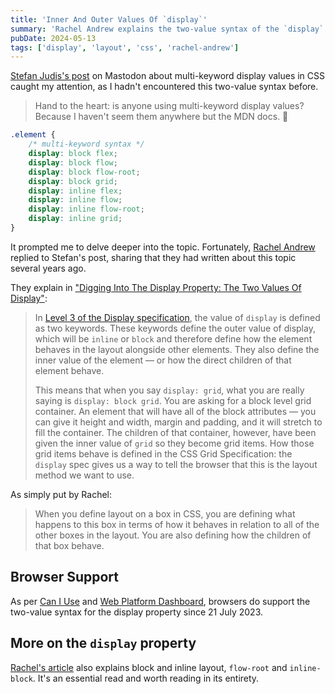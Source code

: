 ```yaml
---
title: 'Inner And Outer Values Of `display`'
summary: 'Rachel Andrew explains the two-value syntax of the `display` property, clarifying how it affects element layout and child behavior in CSS.'
pubDate: 2024-05-13
tags: ['display', 'layout', 'css', 'rachel-andrew']
---
```


[Stefan Judis's post](https://front-end.social/@stefan/112426743422409016) on Mastodon about multi-keyword display values in CSS caught my attention, as I hadn't encountered this two-value syntax before.

> Hand to the heart: is anyone using multi-keyword display values? Because I haven't seem them anywhere but the MDN docs. 🫣

```css
.element {
	/* multi-keyword syntax */
	display: block flex;
	display: block flow;
	display: block flow-root;
	display: block grid;
	display: inline flex;
	display: inline flow;
	display: inline flow-root;
	display: inline grid;
}
```

It prompted me to delve deeper into the topic. Fortunately, [Rachel Andrew](https://rachelandrew.co.uk/) replied to Stefan's post, sharing that they had written about this topic several years ago.

They explain in ["Digging Into The Display Property: The Two Values Of Display"](https://www.smashingmagazine.com/2019/04/display-two-value/):

> In [Level 3 of the Display specification](https://www.w3.org/TR/css-display-3), the value of `display` is defined as two keywords. These keywords define the outer value of display, which will be `inline` or `block` and therefore define how the element behaves in the layout alongside other elements. They also define the inner value of the element — or how the direct children of that element behave.
>
> This means that when you say `display: grid`, what you are really saying is `display: block grid`. You are asking for a block level grid container. An element that will have all of the block attributes — you can give it height and width, margin and padding, and it will stretch to fill the container. The children of that container, however, have been given the inner value of `grid` so they become grid items. How those grid items behave is defined in the CSS Grid Specification: the `display` spec gives us a way to tell the browser that this is the layout method we want to use.

As simply put by Rachel:

> When you define layout on a box in CSS, you are defining what happens to this box in terms of how it behaves in relation to all of the other boxes in the layout. You are also defining how the children of that box behave.

## Browser Support

As per [Can I Use](https://caniuse.com/?search=display%20multi) and [Web Platform Dashboard](https://webstatus.dev/features/two-value-display?q=display), browsers do support the two-value syntax for the display property since 21 July 2023.

## More on the `display` property

[Rachel's article](https://www.smashingmagazine.com/2019/04/display-two-value/) also explains block and inline layout, `flow-root` and `inline-block`. It's an essential read and worth reading in its entirety.
